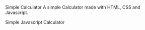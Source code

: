 Simple Calculator
A simple Calculator made with HTML, CSS and Javascript.

Simple Javascript Calculator